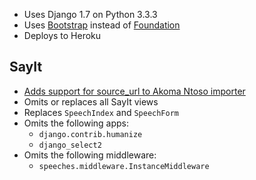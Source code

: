 * Uses Django 1.7 on Python 3.3.3
* Uses [Bootstrap](http://getbootstrap.com/) instead of [Foundation](http://foundation.zurb.com/)
* Deploys to Heroku

## SayIt

* [Adds support for source_url to Akoma Ntoso importer](https://github.com/opennorth/openhousens.ca/issues/2)
* Omits or replaces all SayIt views
* Replaces `SpeechIndex` and `SpeechForm`
* Omits the following apps:
  * `django.contrib.humanize`
  * `django_select2`
* Omits the following middleware:
  * `speeches.middleware.InstanceMiddleware`
